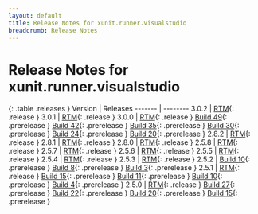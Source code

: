 ```yaml
---
layout: default
title: Release Notes for xunit.runner.visualstudio
breadcrumb: Release Notes
---
```


# Release Notes for xunit.runner.visualstudio

{: .table .releases }
Version | Releases
------- | --------
3.0.2   | [RTM](3.0.2){: .release }
3.0.1   | [RTM](3.0.1){: .release }
3.0.0   | [RTM](3.0.0){: .release } [Build 49](3.0.0-pre.49){: .prerelease } [Build 42](3.0.0-pre.42){: .prerelease } [Build 35](3.0.0-pre.35){: .prerelease } [Build 30](3.0.0-pre.30){: .prerelease } [Build 24](3.0.0-pre.24){: .prerelease } [Build 20](3.0.0-pre.20){: .prerelease }
2.8.2   | [RTM](2.8.2){: .release }
2.8.1   | [RTM](2.8.1){: .release }
2.8.0   | [RTM](2.8.0){: .release }
2.5.8   | [RTM](2.5.8){: .release }
2.5.7   | [RTM](2.5.7){: .release }
2.5.6   | [RTM](2.5.6){: .release }
2.5.5   | [RTM](2.5.5){: .release }
2.5.4   | [RTM](2.5.4){: .release }
2.5.3   | [RTM](2.5.3){: .release }
2.5.2   | [Build 10](2.5.2-pre.10){: .prerelease } [Build 8](2.5.2-pre.8){: .prerelease } [Build 3](2.5.2-pre.3){: .prerelease }
2.5.1   | [RTM](2.5.1){: .release } [Build 15](2.5.1-pre.15){: .prerelease } [Build 11](2.5.1-pre.11){: .prerelease } [Build 10](2.5.1-pre.10){: .prerelease } [Build 4](2.5.1-pre.4){: .prerelease }
2.5.0   | [RTM](2.5.0){: .release } [Build 27](2.5.0-pre.27){: .prerelease } [Build 22](2.5.0-pre.22){: .prerelease } [Build 20](2.5.0-pre.20){: .prerelease } [Build 15](2.5.0-pre.15){: .prerelease }
